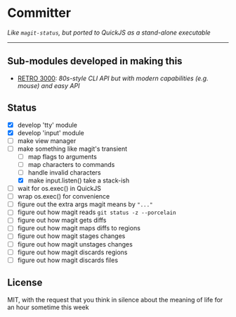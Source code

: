 Committer
=========

*Like `magit-status`, but ported to QuickJS as a stand-alone executable*

---

## Sub-modules developed in making this

- [RETRO 3000](./r3k/README.md): *80s-style CLI API but with modern capabilities (e.g. mouse) and easy API*

## Status

- [x] develop 'tty' module
- [x] develop 'input' module
- [ ] make view manager
- [ ] make something like magit's transient
  - [ ] map flags to arguments
  - [ ] map characters to commands
  - [ ] handle invalid characters
  - [x] make input.listen() take a stack-ish
- [ ] wait for os.exec() in QuickJS
- [ ] wrap os.exec() for convenience
- [ ] figure out the extra args magit means by `"..."`
- [ ] figure out how magit reads `git status -z --porcelain`
- [ ] figure out how magit gets diffs
- [ ] figure out how magit maps diffs to regions
- [ ] figure out how magit stages changes
- [ ] figure out how magit unstages changes
- [ ] figure out how magit discards regions
- [ ] figure out how magit discards files

## License

MIT, with the request that you think in silence about the meaning of life for an hour sometime this week
